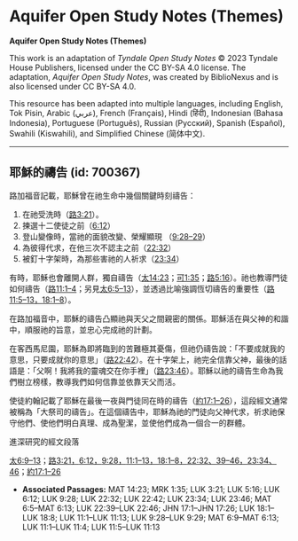 # Aquifer Open Study Notes (Themes)

**Aquifer Open Study Notes (Themes)**

This work is an adaptation of *Tyndale Open Study Notes* © 2023 Tyndale House Publishers, licensed under the CC BY\-SA 4\.0 license. The adaptation, *Aquifer Open Study Notes*, was created by BiblioNexus and is also licensed under CC BY\-SA 4\.0\.

This resource has been adapted into multiple languages, including English, Tok Pisin, Arabic (عربي), French (Français), Hindi (हिंदी), Indonesian (Bahasa Indonesia), Portuguese (Português), Russian (Русский), Spanish (Español), Swahili (Kiswahili), and Simplified Chinese (简体中文).



--------------------------------

## 耶穌的禱告 (id: 700367)

路加福音記載，耶穌曾在祂生命中幾個關鍵時刻禱告：

1. 在祂受洗時（[路3:21](https://ref.ly/Luke3:21)）。
2. 揀選十二使徒之前（[6:12](https://ref.ly/Luke6:12)）
3. 登山變像時，當祂的面貌改變、榮耀顯現 （[9:28–29](https://ref.ly/Luke9:28-Luke9:29)）
4. 為彼得代求，在他三次不認主之前（[22:32](https://ref.ly/Luke22:32)）
5. 被釘十字架時，為那些害祂的人祈求（[23:34](https://ref.ly/Luke23:34)）

有時，耶穌也會離開人群，獨自禱告（[太14:23](https://ref.ly/Matt14:23)；[可1:35](https://ref.ly/Mark1:35)；[路5:16](https://ref.ly/Luke5:16)）。祂也教導門徒如何禱告（[路11:1–4](https://ref.ly/Luke11:1-Luke11:4)；另見[太6:5–13](https://ref.ly/Matt6:5-Matt6:13)），並透過比喻強調恆切禱告的重要性（[路11:5–13，](https://ref.ly/Luke11:5-Luke11:13)[18:1–8](https://ref.ly/Luke18:1-Luke18:8)）。

在路加福音中，耶穌的禱告凸顯祂與天父之間親密的關係。耶穌活在與父神的和諧中，順服祂的旨意，並忠心完成祂的計劃。

在客西馬尼園，耶穌為即將臨到的苦難極其憂傷，但祂仍禱告說：「不要成就我的意思，只要成就你的意思」（[路22:42](https://ref.ly/Luke22:42)）。在十字架上，祂完全信靠父神，最後的話語是：「父啊！我將我的靈魂交在你手裡」（[路23:46](https://ref.ly/Luke23:46)）。耶穌以祂的禱告生命為我們樹立榜樣，教導我們如何信靠並依靠天父而活。

使徒約翰記載了耶穌在最後一夜與門徒同在時的禱告（[約17:1–26](https://ref.ly/John17:1-John17:26)），這段經文通常被稱為「大祭司的禱告」。在這個禱告中，耶穌為祂的門徒向父神代求，祈求祂保守他們、使他們明白真理、成為聖潔，並使他們成為一個合一的群體。

進深研究的經文段落

[太6:9–13](https://ref.ly/Matt6:9-Matt6:13)；[路3:21，](https://ref.ly/Luke3:21)[6:12，](https://ref.ly/Luke6:12)[9:28，](https://ref.ly/Luke9:28)[11:1–13，](https://ref.ly/Luke11:1-Luke11:13)[18:1–8，](https://ref.ly/Luke18:1-Luke18:8)[22:32、](https://ref.ly/Luke22:32)[39–46，](https://ref.ly/Luke22:39-Luke22:46)[23:34、](https://ref.ly/Luke23:34)[46](https://ref.ly/Luke23:46)；[約17:1–26](https://ref.ly/John17:1-John17:26)

* **Associated Passages:** MAT 14:23; MRK 1:35; LUK 3:21; LUK 5:16; LUK 6:12; LUK 9:28; LUK 22:32; LUK 22:42; LUK 23:34; LUK 23:46; MAT 6:5–MAT 6:13; LUK 22:39–LUK 22:46; JHN 17:1–JHN 17:26; LUK 18:1–LUK 18:8; LUK 11:1–LUK 11:13; LUK 9:28–LUK 9:29; MAT 6:9–MAT 6:13; LUK 11:1–LUK 11:4; LUK 11:5–LUK 11:13

